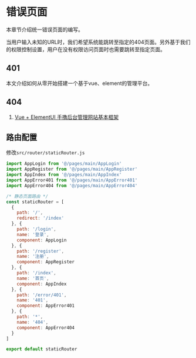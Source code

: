 # 错误页面
本章节介绍统一错误页面的编写。

当用户输入未知的URL时，我们希望系统能跳转至指定的404页面。另外基于我们的权限控制设置，用户在没有权限访问页面时也需要跳转至指定页面。

## 401
本文介绍如何从零开始搭建一个基于vue、element的管理平台。

## 404
1. [Vue + ElementUI 手撸后台管理网站基本框架](https://blog.csdn.net/harsima/article/details/77949609)

## 路由配置
修改`src/router/staticRouter.js`
``` js {3-5,23-32}
import AppLogin from '@/pages/main/AppLogin'
import AppRegister from '@/pages/main/AppRegister'
import AppIndex from '@/pages/main/AppIndex'
import AppError401 from '@/pages/main/AppError401'
import AppError404 from '@/pages/main/AppError404'

/* 静态页面路由 */
const staticRouter = [
  {
    path: '/',
    redirect: '/index'
  }, {
    path: '/login',
    name: '登录',
    component: AppLogin
  }, {
    path: '/register',
    name: '注册',
    component: AppRegister
  }, {
    path: '/index',
    name: '首页',
    component: AppIndex
  }, {
    path: '/error/401',
    name: '401',
    component: AppError401
  }, {
    path: '*',
    name: '404',
    component: AppError404
  }
]

export default staticRouter
```